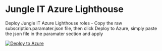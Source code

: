 # Jungle IT Azure Lighthouse
Deploy Jungle IT Azure Lighthouse roles -
Copy the raw subscription.paramater.json file, then click Deploy to Azure, simply paste the json file in the paramater section and apply

[![Deploy to Azure](https://aka.ms/deploytoazurebutton)](https://portal.azure.com/#create/Microsoft.Template/uri/https%3A%2F%2Fraw.githubusercontent.com%2FDavidatJungle%2Fjungleitazurelighthouse%2Fmain%2Fsubscription.json)
